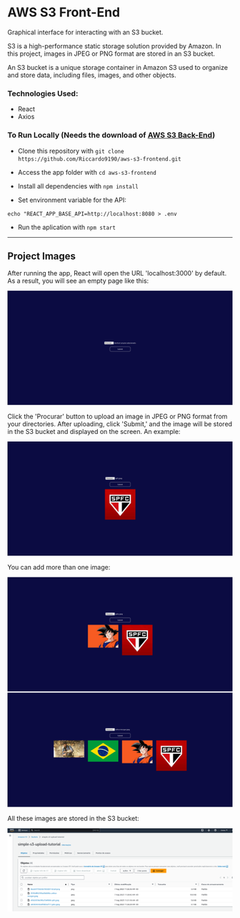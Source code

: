 # AWS S3 Front-End

Graphical interface for interacting with an S3 bucket.

S3 is a high-performance static storage solution provided by Amazon. In this project, images in JPEG or PNG format are stored in an S3 bucket.

An S3 bucket is a unique storage container in Amazon S3 used to organize and store data, including files, images, and other objects.

### Technologies Used:

- React
- Axios

### To Run Locally (Needs the download of [AWS S3 Back-End](https://github.com/Riccardo9190/aws-s3-backend))

- Clone this repository with ```git clone https://github.com/Riccardo9190/aws-s3-frontend.git```

- Access the app folder with ```cd aws-s3-frontend```

- Install all dependencies with ```npm install```

- Set environment variable for the API:

```shell
echo "REACT_APP_BASE_API=http://localhost:8080 > .env
```

- Run the aplication with  ```npm start```

<hr/>

## Project Images

After running the app, React will open the URL 'localhost:3000' by default. As a result, you will see an empty page like this:

<img src="https://github.com/Riccardo9190/aws-s3-frontend/blob/master/public/image-1.png" /> 

Click the 'Procurar' button to upload an image in JPEG or PNG format from your directories. After uploading, click 'Submit,' and the image will be stored in the S3 bucket and displayed on the screen. An example:

<img src="https://github.com/Riccardo9190/aws-s3-frontend/blob/master/public/image-2.png" /> 

You can add more than one image:

<img src="https://github.com/Riccardo9190/aws-s3-frontend/blob/master/public/image-3.png" /> 
<img src="https://github.com/Riccardo9190/aws-s3-frontend/blob/master/public/image-4.png" /> 

All these images are stored in the S3 bucket:

<img src="https://github.com/Riccardo9190/aws-s3-frontend/blob/master/public/image-5.png" /> 



